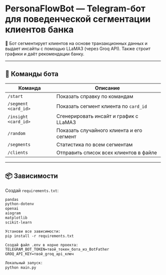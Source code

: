 # PersonaFlowBot — Telegram-бот для поведенческой сегментации клиентов банка

🤖 Бот сегментирует клиентов на основе транзакционных данных и выдает инсайты с помощью LLaMA3 (через Groq API). Также строит графики и даёт рекомендации банку.

---

## 🚀 Команды бота

| Команда              | Описание |
|----------------------|----------|
| `/start`             | Показать справку по командам |
| `/segment <card_id>` | Показать сегмент клиента по `card_id` |
| `/insight <card_id>` | Сгенерировать инсайт и график с LLaMA3 |
| `/random`            | Показать случайного клиента и его сегмент |
| `/segments`          | Статистика по всем сегментам |
| `/clients`           | Отправить список всех клиентов в файле |

---

## 📦 Зависимости

Создай `requirements.txt`:

```txt
pandas
python-dotenv
openai
aiogram
matplotlib
scikit-learn

Установи все зависимости:
pip install -r requirements.txt

Создай файл .env в корне проекта:
TELEGRAM_BOT_TOKEN=твой_токен_бота_из_BotFather
GROQ_API_KEY=твой_groq_api_ключ

Локальный запуск:
python main.py
